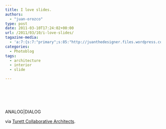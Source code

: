 ```yaml
---
title: I love slides.
authors: 
  - "juan-orozco"
type: post
date: 2011-03-10T17:24:02+00:00
url: /2011/03/10/i-love-slides/
tagazine-media:
  - 'a:7:{s:7:"primary";s:85:"http://juanthedesigner.files.wordpress.com/2011/03/tumblr_lhswznoyvx1qf0xk3o1_500.jpg";s:6:"images";a:1:{s:85:"http://juanthedesigner.files.wordpress.com/2011/03/tumblr_lhswznoyvx1qf0xk3o1_500.jpg";a:6:{s:8:"file_url";s:85:"http://juanthedesigner.files.wordpress.com/2011/03/tumblr_lhswznoyvx1qf0xk3o1_500.jpg";s:5:"width";s:3:"450";s:6:"height";s:3:"674";s:4:"type";s:5:"image";s:4:"area";s:6:"303300";s:9:"file_path";s:0:"";}}s:6:"videos";a:0:{}s:11:"image_count";s:1:"1";s:6:"author";s:7:"8033531";s:7:"blog_id";s:8:"17975075";s:9:"mod_stamp";s:19:"2011-03-10 18:24:02";}'
categories:
  - Photoblog
tags:
  - architecture
  - interior
  - slide

---
```

&nbsp;

<p style="text-align:center;">
  <a href="http://notes.analogdialog.com/post/3745201382"><img src='http://juanthedesigner.files.wordpress.com/2011/03/tumblr_lhswznoyvx1qf0xk3o1_500.jpg?w=580' alt='' data-recalc-dims="1" /></a>
</p>

&nbsp;

ANALOG|DIALOG

via [Turett Collaborative Architects][1].

 [1]: http://notes.analogdialog.com/post/3745201382